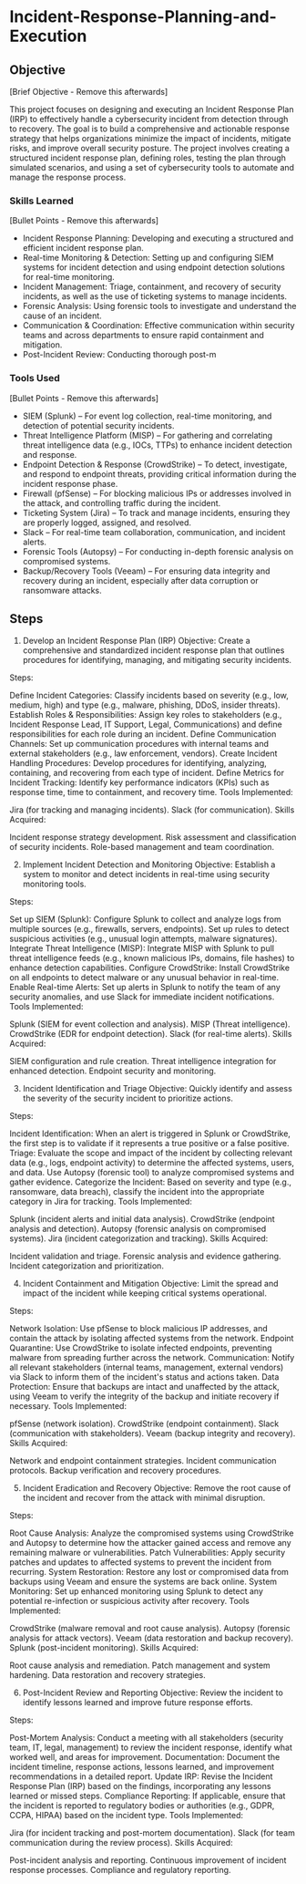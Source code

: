 # Incident-Response-Planning-and-Execution

## Objective
[Brief Objective - Remove this afterwards]

This project focuses on designing and executing an Incident Response Plan (IRP) to effectively handle a cybersecurity incident from detection through to recovery. The goal is to build a comprehensive and actionable response strategy that helps organizations minimize the impact of incidents, mitigate risks, and improve overall security posture. The project involves creating a structured incident response plan, defining roles, testing the plan through simulated scenarios, and using a set of cybersecurity tools to automate and manage the response process.

### Skills Learned
[Bullet Points - Remove this afterwards]

- Incident Response Planning: Developing and executing a structured and efficient incident response plan.
- Real-time Monitoring & Detection: Setting up and configuring SIEM systems for incident detection and using endpoint detection solutions for real-time monitoring.
- Incident Management: Triage, containment, and recovery of security incidents, as well as the use of ticketing systems to manage incidents.
- Forensic Analysis: Using forensic tools to investigate and understand the cause of an incident.
- Communication & Coordination: Effective communication within security teams and across departments to ensure rapid containment and mitigation.
- Post-Incident Review: Conducting thorough post-m

### Tools Used
[Bullet Points - Remove this afterwards]

- SIEM (Splunk) – For event log collection, real-time monitoring, and detection of potential security incidents.
- Threat Intelligence Platform (MISP) – For gathering and correlating threat intelligence data (e.g., IOCs, TTPs) to enhance incident detection and response.
- Endpoint Detection & Response (CrowdStrike) – To detect, investigate, and respond to endpoint threats, providing critical information during the incident response phase.
- Firewall (pfSense) – For blocking malicious IPs or addresses involved in the attack, and controlling traffic during the incident.
- Ticketing System (Jira) – To track and manage incidents, ensuring they are properly logged, assigned, and resolved.
- Slack – For real-time team collaboration, communication, and incident alerts.
- Forensic Tools (Autopsy) – For conducting in-depth forensic analysis on compromised systems.
- Backup/Recovery Tools (Veeam) – For ensuring data integrity and recovery during an incident, especially after data corruption or ransomware attacks.


## Steps

1. Develop an Incident Response Plan (IRP)
Objective: Create a comprehensive and standardized incident response plan that outlines procedures for identifying, managing, and mitigating security incidents.

Steps:

Define Incident Categories: Classify incidents based on severity (e.g., low, medium, high) and type (e.g., malware, phishing, DDoS, insider threats).
Establish Roles & Responsibilities: Assign key roles to stakeholders (e.g., Incident Response Lead, IT Support, Legal, Communications) and define responsibilities for each role during an incident.
Define Communication Channels: Set up communication procedures with internal teams and external stakeholders (e.g., law enforcement, vendors).
Create Incident Handling Procedures: Develop procedures for identifying, analyzing, containing, and recovering from each type of incident.
Define Metrics for Incident Tracking: Identify key performance indicators (KPIs) such as response time, time to containment, and recovery time.
Tools Implemented:

Jira (for tracking and managing incidents).
Slack (for communication).
Skills Acquired:

Incident response strategy development.
Risk assessment and classification of security incidents.
Role-based management and team coordination.

2. Implement Incident Detection and Monitoring
Objective: Establish a system to monitor and detect incidents in real-time using security monitoring tools.

Steps:

Set up SIEM (Splunk): Configure Splunk to collect and analyze logs from multiple sources (e.g., firewalls, servers, endpoints). Set up rules to detect suspicious activities (e.g., unusual login attempts, malware signatures).
Integrate Threat Intelligence (MISP): Integrate MISP with Splunk to pull threat intelligence feeds (e.g., known malicious IPs, domains, file hashes) to enhance detection capabilities.
Configure CrowdStrike: Install CrowdStrike on all endpoints to detect malware or any unusual behavior in real-time.
Enable Real-time Alerts: Set up alerts in Splunk to notify the team of any security anomalies, and use Slack for immediate incident notifications.
Tools Implemented:

Splunk (SIEM for event collection and analysis).
MISP (Threat intelligence).
CrowdStrike (EDR for endpoint detection).
Slack (for real-time alerts).
Skills Acquired:

SIEM configuration and rule creation.
Threat intelligence integration for enhanced detection.
Endpoint security and monitoring.

3. Incident Identification and Triage
Objective: Quickly identify and assess the severity of the security incident to prioritize actions.

Steps:

Incident Identification: When an alert is triggered in Splunk or CrowdStrike, the first step is to validate if it represents a true positive or a false positive.
Triage: Evaluate the scope and impact of the incident by collecting relevant data (e.g., logs, endpoint activity) to determine the affected systems, users, and data. Use Autopsy (forensic tool) to analyze compromised systems and gather evidence.
Categorize the Incident: Based on severity and type (e.g., ransomware, data breach), classify the incident into the appropriate category in Jira for tracking.
Tools Implemented:

Splunk (incident alerts and initial data analysis).
CrowdStrike (endpoint analysis and detection).
Autopsy (forensic analysis on compromised systems).
Jira (incident categorization and tracking).
Skills Acquired:

Incident validation and triage.
Forensic analysis and evidence gathering.
Incident categorization and prioritization.

4. Incident Containment and Mitigation
Objective: Limit the spread and impact of the incident while keeping critical systems operational.

Steps:

Network Isolation: Use pfSense to block malicious IP addresses, and contain the attack by isolating affected systems from the network.
Endpoint Quarantine: Use CrowdStrike to isolate infected endpoints, preventing malware from spreading further across the network.
Communication: Notify all relevant stakeholders (internal teams, management, external vendors) via Slack to inform them of the incident's status and actions taken.
Data Protection: Ensure that backups are intact and unaffected by the attack, using Veeam to verify the integrity of the backup and initiate recovery if necessary.
Tools Implemented:

pfSense (network isolation).
CrowdStrike (endpoint containment).
Slack (communication with stakeholders).
Veeam (backup integrity and recovery).
Skills Acquired:

Network and endpoint containment strategies.
Incident communication protocols.
Backup verification and recovery procedures.

5. Incident Eradication and Recovery
Objective: Remove the root cause of the incident and recover from the attack with minimal disruption.

Steps:

Root Cause Analysis: Analyze the compromised systems using CrowdStrike and Autopsy to determine how the attacker gained access and remove any remaining malware or vulnerabilities.
Patch Vulnerabilities: Apply security patches and updates to affected systems to prevent the incident from recurring.
System Restoration: Restore any lost or compromised data from backups using Veeam and ensure the systems are back online.
System Monitoring: Set up enhanced monitoring using Splunk to detect any potential re-infection or suspicious activity after recovery.
Tools Implemented:

CrowdStrike (malware removal and root cause analysis).
Autopsy (forensic analysis for attack vectors).
Veeam (data restoration and backup recovery).
Splunk (post-incident monitoring).
Skills Acquired:

Root cause analysis and remediation.
Patch management and system hardening.
Data restoration and recovery strategies.

6. Post-Incident Review and Reporting
Objective: Review the incident to identify lessons learned and improve future response efforts.

Steps:

Post-Mortem Analysis: Conduct a meeting with all stakeholders (security team, IT, legal, management) to review the incident response, identify what worked well, and areas for improvement.
Documentation: Document the incident timeline, response actions, lessons learned, and improvement recommendations in a detailed report.
Update IRP: Revise the Incident Response Plan (IRP) based on the findings, incorporating any lessons learned or missed steps.
Compliance Reporting: If applicable, ensure that the incident is reported to regulatory bodies or authorities (e.g., GDPR, CCPA, HIPAA) based on the incident type.
Tools Implemented:

Jira (for incident tracking and post-mortem documentation).
Slack (for team communication during the review process).
Skills Acquired:

Post-incident analysis and reporting.
Continuous improvement of incident response processes.
Compliance and regulatory reporting.
